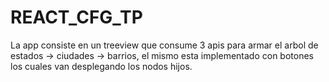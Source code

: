 # REACT_CFG_TP
La app consiste en un treeview que consume 3 apis para armar el arbol de estados -> ciudades -> barrios, el mismo esta implementado con botones los cuales van desplegando los nodos hijos.
